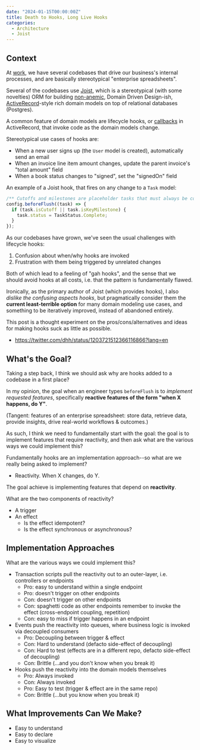 ```yaml
---
date: "2024-01-15T00:00:00Z"
title: Death to Hooks, Long Live Hooks
categories:
  - Architecture
  - Joist
---
```


## Context

At [work](https://www.homebound.com/), we have several codebases that drive our business's internal processes, and are basically stereotypical "enterprise spreadsheets".

Several of the codebases use [Joist](https://joist-orm.io/), which is a stereotypical (with some novelties) ORM for building [non-anemic](https://martinfowler.com/bliki/AnemicDomainModel.html), Domain Driven Design-ish, [ActiveRecord](https://guides.rubyonrails.org/active_record_basics.html)-style rich domain models on top of relational databases (Postgres).

A common feature of domain models are lifecycle hooks, or [callbacks](https://guides.rubyonrails.org/active_record_callbacks.html) in ActiveRecord, that invoke code as the domain models change.

Stereotypical use cases of hooks are:

* When a new user signs up (the `User` model is created), automatically send an email
* When an invoice line item amount changes, update the parent invoice's "total amount" field
* When a book status changes to "signed", set the "signedOn" field

An example of a Joist hook, that fires on any change to a `Task` model:

```ts
/** Cutoffs and milestones are placeholder tasks that must always be complete. */
config.beforeFlush((task) => {
  if (task.isCutoff || task.isKeyMilestone) {
    task.status = TaskStatus.Complete;
  }
});
```

As our codebases have grown, we've seen the usual challenges with lifecycle hooks:

1. Confusion about when/why hooks are invoked
2. Frustration with them being triggered by unrelated changes

Both of which lead to a feeling of "gah hooks", and the sense that we should avoid hooks at all costs, i.e. that the pattern is fundamentally flawed.

Ironically, as the primary author of Joist (which provides hooks), I also *dislike the confusing aspects hooks*, but pragmatically consider them the **current least-terrible option** for many domain modeling use cases, and something to be iteratively improved, instead of abandoned entirely. 

This post is a thought experiment on the pros/cons/alternatives and ideas for making hooks suck as little as possible.

* https://twitter.com/dhh/status/1203721512366116866?lang=en

## What's the Goal?

Taking a step back, I think we should ask why are hooks added to a codebase in a first place?

In my opinion, the goal when an engineer types `beforeFlush` is to *implement requested features*, specifically **reactive features of the form "when X happens, do Y"**.

(Tangent: features of an enterprise spreadsheet: store data, retrieve data, provide insights, drive real-world workflows & outcomes.)

As such, I think we need to fundamentally start with the goal: the goal is to implement features that require reactivity, and then ask what are the various ways we could implement this?

Fundamentally hooks are an implementation approach--so what are we really being asked to implement?

* Reactivity. When X changes, do Y.

The goal achieve is implementing features that depend on **reactivity**.

What are the two components of reactivity?

* A trigger
* An effect
  - Is the effect idempotent?
  - Is the effect synchronous or asynchronous?

## Implementation Approaches

What are the various ways we could implement this?

* Transaction scripts pull the reactivity out to an outer-layer, i.e. controllers or endpoints
  * Pro: easy to understand within a single endpoint
  * Pro: doesn't trigger on other endpoints
  * Con: doesn't trigger on other endpoints
  * Con: spaghetti code as other endpoints remember to invoke the effect (cross-endpoint coupling, repetition)
  * Con: easy to miss if trigger happens in an endpoint
* Events push the reactivity into queues, where business logic is invoked via decoupled consumers
  * Pro: Decoupling between trigger & effect
  * Con: Hard to understand (defacto side-effect of decoupling)
  * Con: Hard to test (effects are in a different repo, defacto side-effect of decoupling)
  * Con: Brittle (...and you don't know when you break it)
* Hooks push the reactivity into the domain models themselves
  * Pro: Always invoked
  * Con: Always invoked
  * Pro: Easy to test (trigger & effect are in the same repo)
  * Con: Brittle (...but you know when you break it)

## What Improvements Can We Make?

* Easy to understand
* Easy to declare
* Easy to visualize


